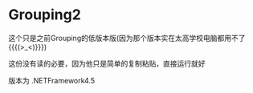 # Grouping2
这个只是之前Grouping的低版本版(因为那个版本实在太高学校电脑都用不了{{{(>_<)}}})

这份没有读的必要，因为他只是简单的复制粘贴，直接运行就好

版本为 .NETFramework4.5
